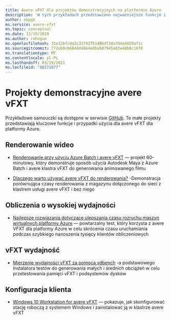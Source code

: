 ```yaml
---
title: Avere vFXT dla projektów demonstracyjnych na platformie Azure
description: 'W tych przykładach przedstawiono najważniejsze funkcje i przypadki użycia programu avere vFXT for Azure: renderowanie wideo, obliczenia o wysokiej wydajności, wydajność vFXT i konfigurację klienta.'
author: ekpgh
ms.service: avere-vfxt
ms.topic: conceptual
ms.date: 12/19/2019
ms.author: rohogue
ms.openlocfilehash: 31e32bfc0a2c3279375148bdf3da7d4a4829af1c
ms.sourcegitcommit: 772eb9c6684dd4864e0ba507945a83e48b8c16f0
ms.translationtype: MT
ms.contentlocale: pl-PL
ms.lasthandoff: 03/19/2021
ms.locfileid: "88271077"
---
```

# <a name="avere-vfxt-demo-projects"></a>Projekty demonstracyjne avere vFXT

Przykładowe samouczki są dostępne w serwisie [GitHub](https://github.com/Azure/Avere). Te małe projekty przedstawiają kluczowe funkcje i przypadki użycia dla avere vFXT dla platformy Azure.

## <a name="video-rendering"></a>Renderowanie wideo

* [Renderowanie przy użyciu Azure Batch i avere vFXT](https://github.com/Azure/Avere/blob/master/docs/maya_azure_batch_avere_vfxt_demo.md) — projekt 60-minutowy, który demonstruje sposób użycia Autodesk Maya z Azure Batch i avere klastra vFXT do generowania animowanego filmu

* [Dlaczego warto używać avere vFXT do renderowania?](https://github.com/Azure/Avere/blob/master/docs/why_avere_for_rendering.md) -Demonstracja porównująca czasy renderowania z magazynu dołączonego do sieci z klastrem usługi avere vFXT i bez niego

## <a name="high-performance-computing"></a>Obliczenia o wysokiej wydajności

* [Najlepsze rozwiązania dotyczące ulepszania czasu rozruchu maszyn wirtualnych platformy Azure](https://github.com/Azure/Avere/blob/master/docs/azure_vm_provision_best_practices.md) — powtarzalny test, który korzysta z avere VFXT dla platformy Azure w celu skrócenia czasu uruchamiania podczas szybkiego nanoszenia tysięcy klientów obliczeniowych

## <a name="vfxt-performance"></a>vFXT wydajność

* [Mierzenie wydajności vFXT za pomocą vdbench](https://github.com/Azure/Avere/blob/master/docs/vdbench.md) -a podstawowego Instalatora testów do generowania małych i średnich obciążeń w celu przetestowania pamięci vFXT i podsystemów dysków

## <a name="client-setup"></a>Konfiguracja klienta

* [Windows 10 Workstation for avere vFXT](https://github.com/Azure/Avere/blob/master/docs/windows_10_avere_vfxt_mounted_workstation.md) — pokazuje, jak skonfigurować stację roboczą z systemem Windows i zainstalować ją w klastrze avere vFXT
